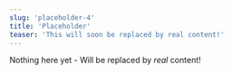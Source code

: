 ```yaml
---
slug: 'placeholder-4'
title: 'Placeholder'
teaser: 'This will soon be replaced by real content!'
---
```


Nothing here yet - Will be replaced by *real* content!